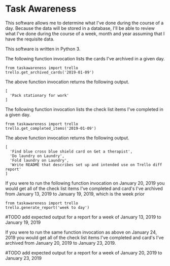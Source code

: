 # Task Awareness

This software allows me to determine what I've done during the course of a day. Because the data will be stored in a database, I'll be able to review what I've done during the course of a week, month and year assuming that I have the requisite data. 

This software is written in Python 3.

The following function invocation lists the cards I've archived in a given day.

```
from taskawareness import trello
trello.get_archived_cards('2019-01-09')
```

The above function invocation returns the following output.

```
[
  'Pack stationary for work'
]
```

The following function invocation lists the check list items I've completed in a given day.

```
from taskawareness import trello
trello.get_completed_items('2019-01-09')
```

The above function invocation returns the following output.

```
[
  'Find blue cross blue shield card on Get a therapist',
  'Do laundry on Laundry',
  'Fold laundry on Laundry',
  'Write README that describes set up and intended use on Trello diff report'
]
```

If you were to run the following function invocation on January 20, 2019 you would get all of the check list items I've completed and card's I've archived from January 13, 2019 to January 19, 2019, which is the week prior

```
from taskawareness import trello
trello.generate_report('week to day')
```

#TODO add expected output for a report for a week of January 13, 2019 to January 19, 2019

If you were to run the same function invocation as above on January 24, 2019 you would get all of the check list items I've completed and card's I've archived from January 20, 2019 to January 23, 2019.

#TODO add expected output for a report for a week of January 20, 2019 to January 23, 2019
